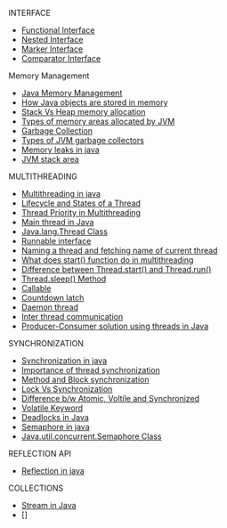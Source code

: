 INTERFACE

- [Functional Interface](https://www.geeksforgeeks.org/functional-interfaces-java/?ref=lbp)
- [Nested Interface](https://www.geeksforgeeks.org/interface-nested-class-another-interface/?ref=lbp)
- [Marker Interface](https://www.geeksforgeeks.org/marker-interface-java/?ref=lbp)
- [Comparator Interface](https://www.geeksforgeeks.org/comparator-interface-java/?ref=lbp)

Memory Management

- [Java Memory Management](https://www.geeksforgeeks.org/java-memory-management/?ref=lbp)
- [How Java objects are stored in memory](https://www.geeksforgeeks.org/g-fact-46/?ref=lbp)
- [Stack Vs Heap memory allocation](https://www.geeksforgeeks.org/stack-vs-heap-memory-allocation/?ref=lbp)
- [Types of memory areas allocated by JVM](https://www.geeksforgeeks.org/how-many-types-of-memory-areas-are-allocated-by-jvm/?ref=lbp)
- [Garbage Collection](https://www.geeksforgeeks.org/garbage-collection-java/?ref=lbp)
- [Types of JVM garbage collectors](https://www.geeksforgeeks.org/types-of-jvm-garbage-collectors-in-java-with-implementation-details/?ref=lbp)
- [Memory leaks in java](https://www.geeksforgeeks.org/memory-leaks-java/?ref=lbp)
- [JVM stack area](https://www.geeksforgeeks.org/java-virtual-machine-jvm-stack-area/?ref=lbp)

MULTITHREADING

- [Multithreading in java](https://www.geeksforgeeks.org/multithreading-in-java/?ref=lbp)
- [Lifecycle and States of a Thread](https://www.geeksforgeeks.org/lifecycle-and-states-of-a-thread-in-java/?ref=lbp)
- [Thread Priority in Multithreading](https://www.geeksforgeeks.org/java-thread-priority-multithreading/?ref=lbp)
- [Main thread in Java](https://www.geeksforgeeks.org/main-thread-java/?ref=lbp)
- [Java.lang.Thread Class](https://www.geeksforgeeks.org/java-lang-thread-class-java/?ref=lbp)
- [Runnable interface](https://www.geeksforgeeks.org/runnable-interface-in-java/?ref=lbp)
- [Naming a thread and fetching name of current thread](https://www.geeksforgeeks.org/naming-thread-fetching-name-current-thread-java/?ref=lbp)
- [What does start() function do in multithreading](https://www.geeksforgeeks.org/start-function-multithreading-java/?ref=lbp)
- [Difference between Thread.start() and Thread.run()](https://www.geeksforgeeks.org/difference-between-thread-start-and-thread-run-in-java/?ref=lbp)
- [Thread.sleep() Method](https://www.geeksforgeeks.org/thread-sleep-method-in-java-with-examples/?ref=lbp)
- [Callable](https://www.geeksforgeeks.org/callable-future-java/)
- [Countdown latch](https://www.geeksforgeeks.org/countdownlatch-in-java/)
- [Daemon thread](https://www.geeksforgeeks.org/daemon-thread-java/)
- [Inter thread communication](https://www.geeksforgeeks.org/inter-thread-communication-java/?ref=lbp)
- [Producer-Consumer solution using threads in Java](https://www.geeksforgeeks.org/producer-consumer-solution-using-threads-java/?ref=lbp)

SYNCHRONIZATION

- [Synchronization in java](https://www.geeksforgeeks.org/synchronization-in-java/?ref=lbp)
- [Importance of thread synchronization](https://www.geeksforgeeks.org/importance-of-thread-synchronization-in-java/?ref=lbp)
- [Method and Block synchronization](https://www.geeksforgeeks.org/method-block-synchronization-java/?ref=lbp)
- [Lock Vs Synchronization](https://www.geeksforgeeks.org/lock-framework-vs-thread-synchronization-in-java/?ref=lbp)
- [Difference b/w Atomic, Voltile and Synchronized](https://www.geeksforgeeks.org/difference-between-atomic-volatile-and-synchronized-in-java/?ref=lbp)
- [Volatile Keyword](https://www.geeksforgeeks.org/volatile-keyword-in-java/)
- [Deadlocks in Java](https://www.geeksforgeeks.org/deadlock-in-java-multithreading/?ref=lbp)
- [Semaphore in java](https://www.geeksforgeeks.org/semaphore-in-java/?ref=lbp)
- [Java.util.concurrent.Semaphore Class](https://www.geeksforgeeks.org/java-util-concurrent-semaphore-class-java/?ref=lbp)

REFLECTION API

- [Reflection in java](https://www.geeksforgeeks.org/reflection-in-java/)

COLLECTIONS

- [Stream in Java](https://www.javatpoint.com/java-8-stream)
- []
